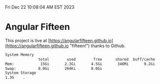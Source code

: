 Fri Dec 22 10:08:04 AM EST 2023

# Angular Fifteen


This project is live at [https://angularfifteen.github.io](https://angularfifteen.github.io "fifteen!") thanks to Github.

```bash
System Memory
               total        used        free      shared  buff/cache   available
Mem:            15Gi       2.3Gi       4.5Gi       346Mi       9.2Gi        13Gi
Swap:          8.0Gi       264Ki       8.0Gi
System Storage
1.3G	.
```
